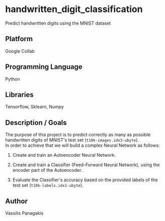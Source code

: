# handwritten_digit_classification
Predict handwritten digits using the MNIST dataset

## Platform
Google Collab

## Programming Language
Python

## Libraries
Tensorflow, Sklearn, Numpy

## Description / Goals 

The purpose of this project is to predict correctly as many as possible handwritten digits of  MNIST's test set (`t10k-images.idx3-ubyte`). <br>
In order to achieve that we will build a complex Neural Network as follows:

1. Create and train an Autoencoder Neural Νetwork.
 
2. Create and train a Classifier (Feed-Forward Neural Network), using the encoder part of the Autoencoder.

3. Evaluate the Classifier's accuracy based on the provided labels of the test set (`t10k-labels.idx1-ubyte`).

## Author
Vassilis Panagakis
